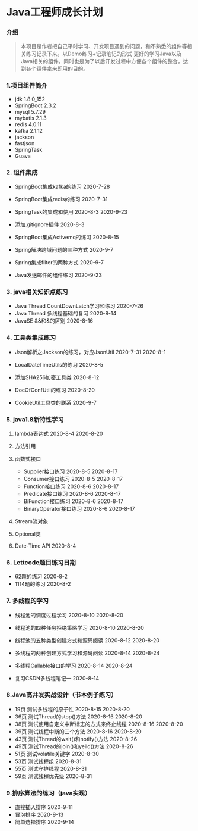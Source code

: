 # Java工程师成长计划

### 介绍
>本项目是作者把自己平时学习、开发项目遇到的问题，和不熟悉的组件等相关练习记录下来。以Demo练习+记录笔记的形式
更好的学习Java以及Java相关的组件。同时也是为了以后开发过程中方便各个组件的整合，达到各个组件拿来即用的目的。


### 1.项目组件简介

   * jdk 1.8.0_152
   * SpringBoot 2.3.2
   * mysql 5.7.29
   * mybatis 2.1.3
   * redis 4.0.11
   * kafka 2.1.12
   * jackson
   * fastjson
   * SpringTask
   * Guava
   

### 2. 组件集成

* SpringBoot集成kafka的练习 2020-7-28

* SpringBoot集成redis的练习  2020-7-31

* SpringTask的集成和使用 2020-8-3 2020-9-23

* 添加.gitignore插件 2020-8-3

* SpringBoot集成Activemq的练习 2020-8-15

* Spring解决跨域问题的三种方式 2020-9-7

* Spring集成filter的两种方式 2020-9-7

* Java发送邮件的组件练习 2020-9-23




### 3. java相关知识点练习

* Java Thread CountDownLatch学习和练习 2020-7-26
* Java Thread 多线程基础的复习 2020-8-14
* JavaSE &&和&的区别 2020-8-16





### 4. 工具类集成练习

* Json解析之Jackson的练习，对应JsonUtil 2020-7-31 2020-8-1

* LocalDateTimeUtils的练习 2020-8-5

* 添加SHA256加密工具类 2020-8-12

* DocOfConfUtil的练习 2020-8-20

* CookieUtil工具类的联系 2020-9-7








### 5. java1.8新特性学习

1. lambda表达式    2020-8-4 2020-8-20

2. 方法引用

3. 函数式接口 <br>
    * Supplier接口练习  2020-8-5 2020-8-17<br>
    * Consumer接口练习 2020-8-5 2020-8-17<br>
    * Function接口练习 2020-8-6 2020-8-17<br>
    * Predicate接口练习 2020-8-6 2020-8-17<br>
    * BiFunction接口练习 2020-8-6 2020-8-17<br>
    * BinaryOperator接口练习 2020-8-6 2020-8-17<br>

4. Stream流对象

5. Optional类

6. Date-Time API    2020-8-4


### 6. Lettcode题目练习日期

* 62题的练习 2020-8-2
* 1114题的练习 2020-8-2


### 7. 多线程的学习

* 线程池的调度过程学习 2020-8-10 2020-8-20
* 线程池的四种任务拒绝策略学习 2020-8-10 2020-8-20
* 线程池的五种类型创建方式和源码阅读 2020-8-12 2020-8-20

* 多线程的两种创建方式学习和源码阅读 2020-8-14 2020-8-24
* 多线程Callable接口的学习 2020-8-14 2020-8-24
* 复习CSDN多线程笔记一 2020-8-14


### 8.Java高并发实战设计（书本例子练习）

* 19页 测试多线程的原子性 2020-8-15 2020-8-20
* 36页 测试Thread的stop()方法 2020-8-16 2020-8-20
* 38页 测试使用自定义中断标志的方式来终止线程 2020-8-16 2020-8-20
* 39页 测试线程中断的三个方法 2020-8-16 2020-8-20
* 43页 测试Thread的wait()和notify()方法 2020-8-26
* 49页 测试Thread的join()和yeild()方法 2020-8-26
* 51页 测试volatile关键字 2020-8-30
* 53页 测试线程组 2020-8-31
* 55页 测试守护线程 2020-8-31
* 59页 测试线程优先级 2020-8-31


### 9.排序算法的练习（java实现）

* 直接插入排序 2020-9-11
* 冒泡排序 2020-9-13
* 简单选择排序 2020-9-14


